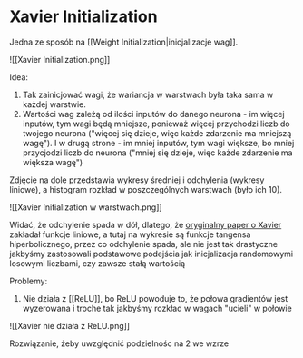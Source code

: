 # Xavier Initialization

Jedna ze sposób na [[Weight Initialization|inicjalizacje wag]].

![[Xavier Initialization.png]]

Idea:

1. Tak zainicjować wagi, że wariancja w warstwach była taka sama w każdej warstwie.
2. Wartości wag zależą od ilości inputów do danego neurona - im więcej inputów, tym wagi będą mniejsze, ponieważ więcej przychodzi liczb do twojego neurona ("więcej się dzieje, więc każde zdarzenie ma mniejszą wagę"). I w drugą strone - im mniej inputów, tym wagi większe, bo mniej przycjodzi liczb do neurona ("mniej się dzieje, więc każde zdarzenie ma większa wagę")

Zdjęcie na dole przedstawia wykresy średniej i odchylenia (wykresy liniowe), a histogram rozkład w poszczególnych warstwach (było ich 10). 

![[Xavier Initialization w warstwach.png]]

Widać, że odchylenie spada w dół, dlatego, że [oryginalny paper o Xavier](https://proceedings.mlr.press/v9/glorot10a/glorot10a.pdf) zakładał funkcje liniowe, a tutaj na wykresie są funkcje tangensa hiperbolicznego, przez co odchylenie spada, ale nie jest tak drastyczne jakbyśmy zastosowali podstawowe podejścia jak inicjalizacja randomowymi losowymi liczbami, czy zawsze stałą wartością 

Problemy:

1. Nie działa z [[ReLU]], bo ReLU powoduje to, że połowa gradientów jest wyzerowana i troche tak jakbyśmy rozkład w wagach "ucieli" w połowie

![[Xavier nie działa z ReLU.png]]

Rozwiązanie, żeby uwzględnić podzielnośc na 2 we wzrze


